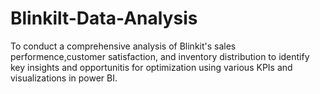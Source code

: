 # Blinkilt-Data-Analysis
To conduct a comprehensive analysis of Blinkit's sales performence,customer satisfaction, and inventory distribution to identify key insights and opportunitis for optimization using various KPIs and visualizations in power BI.
